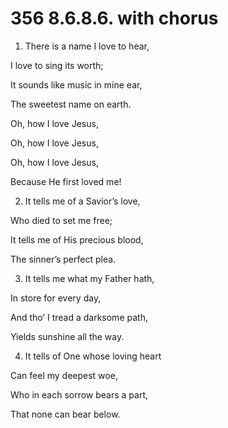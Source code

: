 # 356 8.6.8.6. with chorus

1.  There is a name I love to hear,

I love to sing its worth;

It sounds like music in mine ear,

The sweetest name on earth.

Oh, how I love Jesus,

Oh, how I love Jesus,

Oh, how I love Jesus,

Because He first loved me!

2.  It tells me of a Savior’s love,

Who died to set me free;

It tells me of His precious blood,

The sinner’s perfect plea.

3.  It tells me what my Father hath,

In store for every day,

And tho’ I tread a darksome path,

Yields sunshine all the way.

4.  It tells of One whose loving heart

Can feel my deepest woe,

Who in each sorrow bears a part,

That none can bear below.

